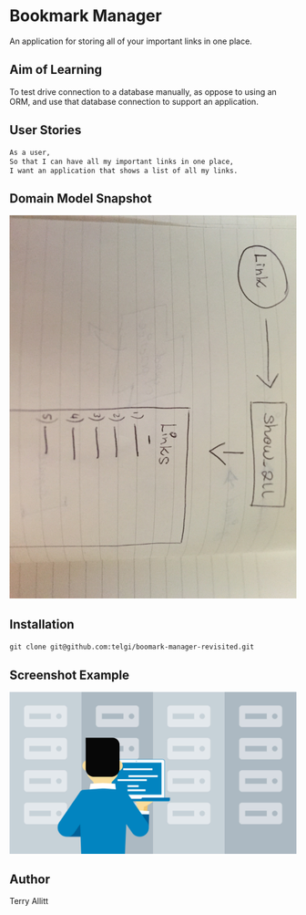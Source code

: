 # Bookmark Manager

An application for storing all of your important links in one place.

## Aim of Learning

To test drive connection to a database manually, as oppose to using an ORM, and use that database connection to support an application.

## User Stories

```
As a user,
So that I can have all my important links in one place,
I want an application that shows a list of all my links.
```

## Domain Model Snapshot

![Alt text](assets/images/domain_model_first_user_story.JPG)

## Installation

`git clone git@github.com:telgi/boomark-manager-revisited.git`

## Screenshot Example

![Alt text](assets/images/database_placeholder.jpg?raw=true "Screenshot placeholder image")

## Author

Terry Allitt
